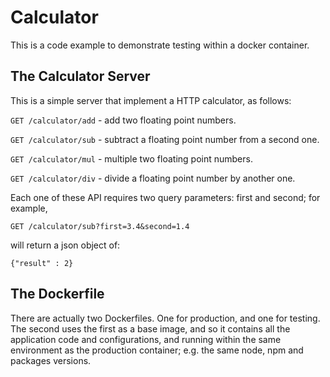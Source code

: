 # Calculator
This is a code example to demonstrate testing within a docker container.
## The Calculator Server
This is a simple server that implement a HTTP calculator, as follows:

```GET /calculator/add``` - add two floating point numbers.

```GET /calculator/sub``` - subtract a floating point number from a second one.

```GET /calculator/mul``` - multiple two floating point numbers.

```GET /calculator/div``` - divide a floating point number by another one.

Each one of these API requires two query parameters: first and second; for example,

```GET /calculator/sub?first=3.4&second=1.4```

will return a json object of:

```{"result" : 2}```

## The Dockerfile
There are actually two Dockerfiles. One for production, and one for testing. The second uses the first as a base image, and so it contains all the application code and configurations, and running within the same environment as the production container; e.g. the same node, npm and packages versions.
